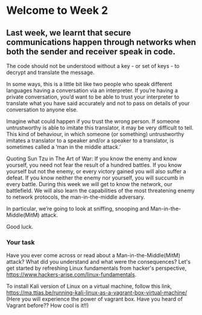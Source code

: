 # Welcome to Week 2

## Last week, we learnt that secure communications happen through networks when both the sender and receiver speak in code.

The code should not be understood without a key - or set of keys - to decrypt and translate the message.

In some ways, this is a little bit like two people who speak different languages having a conversation via an interpreter.  If you’re having a private conversation, you’d want to be able to trust your interpreter to translate what you have said accurately and not to pass on details of your conversation to anyone else.  

Imagine what could happen if you trust the wrong person. If someone untrustworthy is able to imitate this translator, it may be very difficult to tell. This kind of behaviour, in which someone (or something) untrustworthy imitates a translator to a speaker and/or a speaker to a translator, is sometimes called a ‘man in the middle attack.’

Quoting Sun Tzu in The Art of War: If you know the enemy and know yourself, you need not fear the result of a hundred battles. If you know yourself but not the enemy, or every victory gained you will also suffer a defeat. If you know neither the enemy nor yourself, you will succumb in every battle. During this week we will get to know the network, our battlefield. We will also learn the capabilities of the most threatening enemy to network protocols, the man-in-the-middle adversary.

In particular, we’re going to look at sniffing, snooping and Man-in-the-Middle(MitM) attack.

Good luck.

### Your task

Have you ever come across or read about a Man-in-the-Middle(MitM) attack? What did you understand and what were the consequences? Let's get started by refreshing Linux fundamentals from hacker's perspective, https://www.hackers-arise.com/linux-fundamentals.

To install Kali version of Linux on a virtual machine, follow this link, https://ma.ttias.be/running-kali-linux-as-a-vagrant-box-virtual-machine/ (Here you will experience the power of vagrant box. Have you heard of Vagrant before?? How cool is it!!)